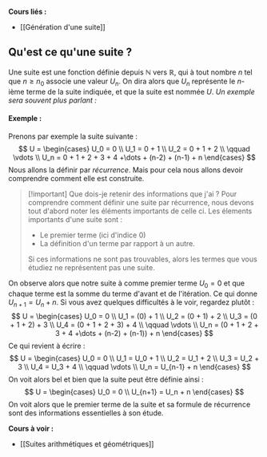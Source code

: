 **Cours liés :**
- [[Génération d'une suite]]

## Qu'est ce qu'une suite ? 

Une suite est une fonction définie depuis $\mathbb{N}$ vers $\mathbb{R}$, qui à tout nombre $n$ tel que $n \geq n_0$ associe une valeur $U_n$. On dira alors que $U_n$ représente le $n$-ième terme de la suite indiquée, et que la suite est nommée $U$.
*Un exemple sera souvent plus parlant :*

#### Exemple :

Prenons par exemple la suite suivante :
$$
U =
\begin{cases}
U_0 = 0 \\
U_1 = 0 + 1 \\
U_2 = 0 + 1 + 2 \\
\qquad \vdots \\ 
U_n = 0 + 1 + 2 + 3 + 4 +\dots + (n-2) + (n-1) + n
\end{cases}
$$
Nous allons la définir par *récurrence*. Mais pour cela nous allons devoir comprendre comment elle est construite.

>[!important] Que dois-je retenir des informations que j'ai ?
>Pour comprendre comment définir une suite par récurrence, nous devons tout d'abord noter les éléments importants de celle ci. 
>Les élements importants d'une suite sont : 
>- Le premier terme (ici d'indice $0$)
>- La définition d'un terme par rapport à un autre.
>  
>  Si ces informations ne sont pas trouvables, alors les termes que vous étudiez ne représentent pas une suite.

On observe alors que notre suite à comme premier terme $U_0 = 0$ et que chaque terme est la somme du terme d'avant et de l'itération. Ce qui donne $U_{n+1} = U_n + n$. Si vous avez quelques difficultés à le voir, regardez plutôt : 
$$
U =
\begin{cases}
U_0 = 0 \\
U_1 = (0) + 1 \\
U_2 = (0 + 1) + 2 \\
U_3 = (0 + 1 + 2) + 3 \\
U_4 = (0 + 1 + 2 + 3) + 4 \\
\qquad \vdots \\ 
U_n = (0 + 1 + 2 + 3 + 4 +\dots + (n-2) + (n-1)) + n
\end{cases}
$$
Ce qui revient à écrire : 
$$
U =
\begin{cases}
U_0 = 0 \\
U_1 = U_0 + 1 \\
U_2 = U_1 + 2 \\
U_3 = U_2 + 3 \\
U_4 = U_3 + 4 \\
\qquad \vdots \\ 
U_n = U_{n-1} + n
\end{cases}
$$
On voit alors bel et bien que la suite peut être définie ainsi :
$$
U =
\begin{cases}
U_0 = 0 \\
U_{n+1} = U_n + n
\end{cases}
$$
On voit alors que le premier terme de la suite et sa formule de récurrence sont des informations essentielles à son étude. 

**Cours à voir :**
- [[Suites arithmétiques et géométriques]]
